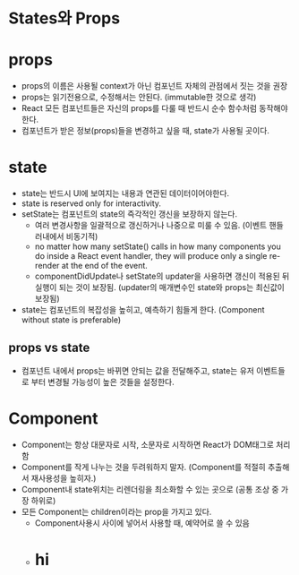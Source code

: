 # States와 Props

# props

  * props의 이름은 사용될 context가 아닌 컴포넌트 자체의 관점에서 짓는 것을 권장
  * props는 읽기전용으로, 수정해서는 안된다. (immutable한 것으로 생각)
  * React 모든 컴포넌트들은 자신의 props를 다룰 때 반드시 순수 함수처럼 동작해야 한다.
  * 컴포넌트가 받은 정보(props)들을 변경하고 싶을 때, state가 사용될 곳이다.

# state

  * state는 반드시 UI에 보여지는 내용과 연관된 데이터이어야한다.
  * state is reserved only for interactivity. 
  * setState는 컴포넌트의 state의 즉각적인 갱신을 보장하지 않는다. 
    * 여러 변경사항을 일괄적으로 갱신하거나 나중으로 미룰 수 있음. (이벤트 핸들러내에서 비동기적)
    * no matter how many setState() calls in how many components you do inside a React event handler, they will produce only a single re-render at the end of the event.
    * componentDidUpdate나 setState의 updater을 사용하면 갱신이 적용된 뒤 실행이 되는 것이 보장됨. (updater의 매개변수인 state와 props는 최신값이 보장됨)
  * state는 컴포넌트의 복잡성을 높히고, 예측하기 힘들게 한다. (Component without state is preferable)

## props vs state
  * 컴포넌트 내에서 props는 바뀌면 안되는 값을 전달해주고, state는 유저 이벤트들로 부터 변경될 가능성이 높은 것들을 설정한다.

# Component

  * Component는 항상 대문자로 시작, 소문자로 시작하면 React가 DOM태그로 처리함
  * Component를 작게 나누는 것을 두려워하지 말자. (Component를 적절히 추출해서 재사용성을 높히자.)
  * Component내 state위치는 리렌더링을 최소화할 수 있는 곳으로 (공통 조상 중 가장 하위로)
  * 모든 Component는 children이라는 prop을 가지고 있다.
    * Component사용시 사이에 넣어서 사용할 때, 예약어로 쓸 수 있음
    * <Component> <h1> hi </h1> </Component>